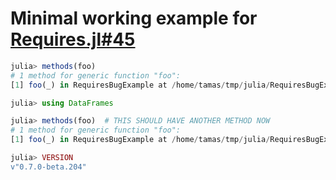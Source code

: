 # Minimal working example for [Requires.jl#45](https://github.com/MikeInnes/Requires.jl/issues/45)

```julia
julia> methods(foo)
# 1 method for generic function "foo":
[1] foo(_) in RequiresBugExample at /home/tamas/tmp/julia/RequiresBugExample/src/RequiresBugExample.jl:8

julia> using DataFrames

julia> methods(foo)  # THIS SHOULD HAVE ANOTHER METHOD NOW
# 1 method for generic function "foo":
[1] foo(_) in RequiresBugExample at /home/tamas/tmp/julia/RequiresBugExample/src/RequiresBugExample.jl:8

julia> VERSION
v"0.7.0-beta.204"
```
